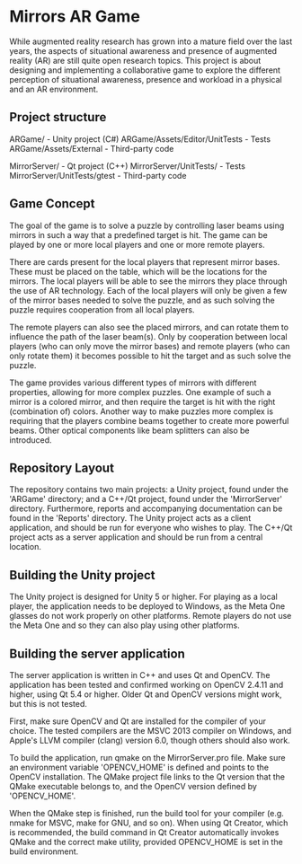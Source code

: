 Mirrors AR Game
===============

While augmented reality research has grown into a mature field over the
last years, the aspects of situational awareness and presence of
augmented reality (AR) are still quite open research topics. This
project is about designing and implementing a collaborative game to
explore the different perception of situational awareness, presence and
workload in a physical and an AR environment.

Project structure
-----------------

ARGame/ - Unity project (C#)
	ARGame/Assets/Editor/UnitTests - Tests
	ARGame/Assets/External - Third-party code

MirrorServer/ - Qt project (C++)
	MirrorServer/UnitTests/ - Tests
	MirrorServer/UnitTests/gtest - Third-party code

Game Concept
------------
The goal of the game is to solve a puzzle by controlling laser beams using mirrors
in such a way that a predefined target is hit. The game can be played by
one or more local players and one or more remote players.

There are cards present for the local players that represent mirror bases. These
must be placed on the table, which will be the locations for the mirrors. The local
players will be able to see the mirrors they place through the use of AR technology.
Each of the local players will only be given a few of the mirror bases needed to solve
the puzzle, and as such solving the puzzle requires cooperation from all local players.

The remote players can also see the placed mirrors, and can rotate them to influence
the path of the laser beam(s). Only by cooperation between local players (who can
only move the mirror bases) and remote players (who can only rotate them) it becomes
possible to hit the target and as such solve the puzzle.

The game provides various different types of mirrors with different properties,
allowing for more complex puzzles. One example of such a mirror is a colored mirror,
and then require the target is hit with the right (combination of) colors. Another
way to make puzzles more complex is requiring that the players combine beams together
to create more powerful beams. Other optical components like beam splitters can
also be introduced.

Repository Layout
-----------------
The repository contains two main projects: a Unity project, found under the
'ARGame' directory; and a C++/Qt project, found under the 'MirrorServer'
directory. Furthermore, reports and accompanying documentation can be found
in the 'Reports' directory. The Unity project acts as a client application,
and should be run for everyone who wishes to play. The C++/Qt project acts as a
server application and should be run from a central location.

Building the Unity project
--------------------------
The Unity project is designed for Unity 5 or higher. For playing as a local
player, the application needs to be deployed to Windows, as the Meta One glasses
do not work properly on other platforms. Remote players do not use the Meta One
and so they can also play using other platforms.

Building the server application
-------------------------------
The server application is written in C++ and uses Qt and OpenCV. The application
has been tested and confirmed working on OpenCV 2.4.11 and higher, using Qt 5.4
or higher. Older Qt and OpenCV versions might work, but this is not tested.

First, make sure OpenCV and Qt are installed for the compiler of your choice.
The tested compilers are the MSVC 2013 compiler on Windows, and Apple's LLVM
compiler (clang) version 6.0, though others should also work.

To build the application, run qmake on the MirrorServer.pro file. Make sure an
environment variable 'OPENCV_HOME' is defined and points to the OpenCV
installation. The QMake project file links to the Qt version that the QMake
executable belongs to, and the OpenCV version defined by 'OPENCV_HOME'.

When the QMake step is finished, run the build tool for your compiler (e.g.
nmake for MSVC, make for GNU, and so on). When using Qt Creator, which is
recommended, the build command in Qt Creator automatically invokes QMake and
the correct make utility, provided OPENCV_HOME is set in the build environment.
